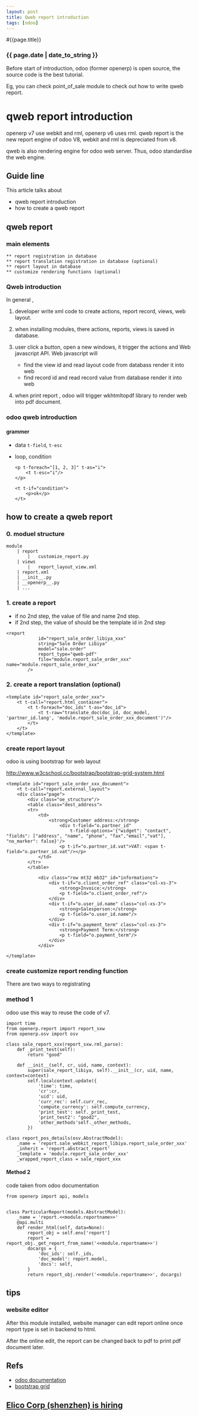 ```yaml
---
layout: post
title: Qweb report introduction
tags: [odoo]
---
```


#{{page.title}}

### {{ page.date | date_to_string }}
Before start of introduction, odoo (former openerp) is open source, the source code is the best tutorial.

Eg, you can check point_of_sale module to check out how to write qweb report.

# qweb report introduction
openerp v7 use webkit and rml, openerp v6 uses rml.
qweb report is the new report engine of odoo V8, webkit and rml is depreciated from v8.

qweb is also rendering engine for odoo web server. Thus, odoo standardise the web engine.


## Guide line

This article talks about

* qweb report introduction
* how to create a qweb report

## qweb report
### main elements
	** report registration in database
	** report translation registration in database (optional)
	** report layout in database
	** customize rendering functions (optional)	

### Qweb introduction
In general , 

1. developer write xml code to create actions, report record, views, web layout.
2. when installing modules, there actions, reports, views is saved in database.
3. user click a button, open a new windows, it trigger the actions and Web javascript API. Web javascript will 
    * find the view id and read layout code from databass render it into web
    * find record id and read record value from database render it into web

4. when print report , odoo will trigger wkhtmltopdf library to render web into pdf document.

### odoo qweb introduction
#### grammer
* data
	`t-field`, `t-esc`
 
* loop, condition

	```
	<p t-foreach="[1, 2, 3]" t-as="i">
    	<t t-esc="i"/>
	</p>
	```
	```
	<t t-if="condition">
        <p>ok</p>
    </t>
	```

## how to create a qweb report
### 0. moduel structure

```
module
	| report
		|	customize_report.py
	| views
		|	report_layout_view.xml
	| report.xml
	| __init__.py
	| __openerp__.py
	| ...
```
### 1. create a report

* if no 2nd step, the value of file and name  2nd step.
* if 2nd step, the value of  should be the template id in 2nd step


```
<report 
            id="report_sale_order_libiya_xxx"
            string="Sale Order Libiya"
            model="sale.order" 
            report_type="qweb-pdf"
            file="module.report_sale_order_xxx" 
name="module.report_sale_order_xxx" 
        />
```
### 2. create a report translation (optional)
```
<template id="report_sale_order_xxx">
    <t t-call="report.html_container">
        <t t-foreach="doc_ids" t-as="doc_id">
            <t t-raw="translate_doc(doc_id, doc_model, 'partner_id.lang', 'module.report_sale_order_xxx_document')"/>
        </t>
    </t>
</template>
```

### create report layout

odoo is using bootstrap for web layout

http://www.w3cschool.cc/bootstrap/bootstrap-grid-system.html


```
<template id="report_sale_order_xxx_document">
    <t t-call="report.external_layout">
    <div class="page">
        <div class="oe_structure"/>
        <table class="dest_address">
        <tr>
            <td>
                <strong>Customer address:</strong>
                    <div t-field="o.partner_id" 
                        t-field-options='{"widget": "contact", "fields": ["address", "name", "phone", "fax","email","vat"], "no_marker": false}'/>
                    <p t-if="o.partner_id.vat">VAT: <span t-field="o.partner_id.vat"/></p>
            </td>
        </tr>
        </table>

            <div class="row mt32 mb32" id="informations">
                <div t-if="o.client_order_ref" class="col-xs-3">
                    <strong>Invoice:</strong>
                    <p t-field="o.client_order_ref"/>
                </div>
                <div t-if="o.user_id.name" class="col-xs-3">
                    <strong>Salesperson:</strong>
                    <p t-field="o.user_id.name"/>
                </div>
                <div t-if="o.payment_term" class="col-xs-3">
                    <strong>Payment Term:</strong>
                    <p t-field="o.payment_term"/>
                </div>
            </div>

</template>

```

### create customize report rending function
There are two ways to registrating 

### method 1 
odoo use this way to reuse the code of v7.

```
import time
from openerp.report import report_sxw
from openerp.osv import osv

class sale_report_xxx(report_sxw.rml_parse):
    def _print_test(self):
        return "good"

    def __init__(self, cr, uid, name, context):
        super(sale_report_libiya, self).__init__(cr, uid, name, context=context)
        self.localcontext.update({
            'time': time,
            'cr':cr,
            'uid': uid,
            'curr_rec': self.curr_rec,
            'compute_currency': self.compute_currency,
            'print_test': self._print_test,
            'print_test2': "good2",
            'other_methods'self._other_methods,
        })

class report_pos_details(osv.AbstractModel):
    _name = 'report.sale_webkit_report_libiya.report_sale_order_xxx'
    _inherit = 'report.abstract_report'
    _template = 'module.report_sale_order_xxx'
    _wrapped_report_class = sale_report_xxx
```

#### Method 2
code taken from odoo documentation

```
from openerp import api, models


class ParticularReport(models.AbstractModel):
    _name = 'report.<<module.reportname>>'
    @api.multi
    def render_html(self, data=None):
        report_obj = self.env['report']
        report = report_obj._get_report_from_name('<<module.reportname>>')
        docargs = {
            'doc_ids': self._ids,
            'doc_model': report.model,
            'docs': self,
        }
        return report_obj.render('<<module.reportname>>', docargs)
```

## tips
### website editor
After this module installed, website manager can edit report online once report type is set in backend  to html.

After the online edit, the report can be changed back to pdf to print pdf document later.

## Refs
* [odoo documentation](https://www.odoo.com/documentation/8.0/reference/qweb.html)
* [bootstrap grid](http://www.w3cschool.cc/bootstrap/bootstrap-grid-system.html)

## [Elico Corp (shenzhen) is hiring][job_link]
[job_link]: http://simple-is-better.com/jobs/866 "Eilco Shenzhen hire odoo developers"
